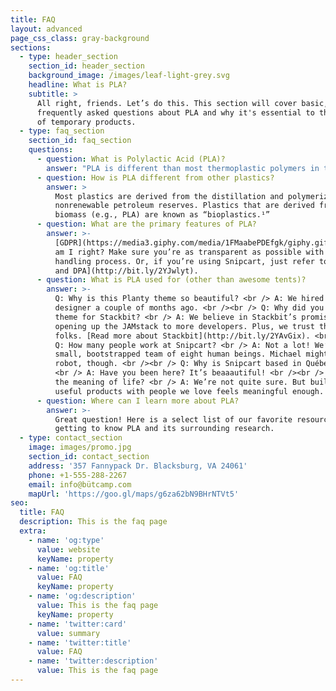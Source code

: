 ```yaml
---
title: FAQ
layout: advanced
page_css_class: gray-background
sections:
  - type: header_section
    section_id: header_section
    background_image: /images/leaf-light-grey.svg
    headline: What is PLA?
    subtitle: >
      All right, friends. Let’s do this. This section will cover basic,
      frequently asked questions about PLA and why it's essential to the future
      of temporary products.
  - type: faq_section
    section_id: faq_section
    questions:
      - question: What is Polylactic Acid (PLA)?
        answer: "PLA is different than most thermoplastic polymers in that it is derived from **renewable** resources like corn starch or sugar cane.\_\n\n![](images/PLA-lifecycle.png)\n"
      - question: How is PLA different from other plastics?
        answer: >
          Most plastics are derived from the distillation and polymerization of
          nonrenewable petroleum reserves. Plastics that are derived from
          biomass (e.g., PLA) are known as “bioplastics.¹”
      - question: What are the primary features of PLA?
        answer: >-
          [GDPR](https://media3.giphy.com/media/1FMaabePDEfgk/giphy.gif?cid=790b76115d1fc3ed7656643632f4131f&rid=giphy.gif),
          am I right? Make sure you’re as transparent as possible with your data
          handling process. Or, if you’re using Snipcart, just refer to [our ToS
          and DPA](http://bit.ly/2YJwlyt).
      - question: What is PLA used for (other than awesome tents)?
        answer: >-
          Q: Why is this Planty theme so beautiful? <br /> A: We hired our first
          designer a couple of months ago. <br /><br /> Q: Why did you build a
          theme for Stackbit? <br /> A: We believe in Stackbit’s promise of
          opening up the JAMstack to more developers. Plus, we trust these
          folks. [Read more about Stackbit](http://bit.ly/2YAvGix). <br /><br />
          Q: How many people work at Snipcart? <br /> A: Not a lot! We’re a
          small, bootstrapped team of eight human beings. Michael might be a
          robot, though. <br /><br /> Q: Why is Snipcart based in Québec City?
          <br /> A: Have you been here? It’s beaaautiful! <br /><br /> Q: What’s
          the meaning of life? <br /> A: We’re not quite sure. But building
          useful products with people we love feels meaningful enough.
      - question: Where can I learn more about PLA?
        answer: >-
          Great question! Here is a select list of our favorite resources for
          getting to know PLA and its surrounding research.
  - type: contact_section
    image: images/promo.jpg
    section_id: contact_section
    address: '357 Fannypack Dr. Blacksburg, VA 24061'
    phone: +1-555-288-2267
    email: info@bütcamp.com
    mapUrl: 'https://goo.gl/maps/g6za62bN9BHrNTVt5'
seo:
  title: FAQ
  description: This is the faq page
  extra:
    - name: 'og:type'
      value: website
      keyName: property
    - name: 'og:title'
      value: FAQ
      keyName: property
    - name: 'og:description'
      value: This is the faq page
      keyName: property
    - name: 'twitter:card'
      value: summary
    - name: 'twitter:title'
      value: FAQ
    - name: 'twitter:description'
      value: This is the faq page
---
```

